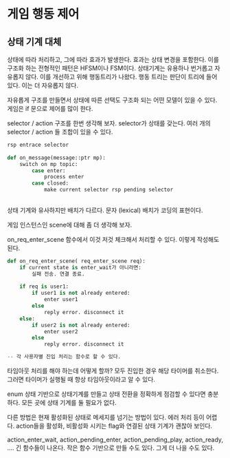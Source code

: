# 게임 행동 제어 



## 상태 기계 대체

상태에 따라 처리하고, 그에 따라 효과가 발생한다. 효과는 상태 변경을 포함한다. 이를 구조화 하는 전형적인 패턴은 HFSM이나 FSM이다. 상태기계는 유용하나 번거롭고 자유롭지 않다. 이를 개선하고 위해 행동트리가 나왔다. 행동 트리는 판단이 트리에 들어 있다. 이는 더 자유롭지 않다. 

자유롭게 구조를 만들면서 상태에 따른 선택도 구조화 되는 어떤 모델이 있을 수 있다. 게임은 if 문으로 제어를 많이 한다. 

selector / action 구조를 한번 생각해 보자.  selector가 상태를 갖는다. 여러 개의 selector / action 들 조합이 있을 수 있다. 

```python
rsp entrace selector 
  
def on_message(message::ptr mp): 
	switch on mp topic:
		case enter: 
			process enter
      	case closed: 
            make current selector rsp pending selector 
       
```

상태 기계와 유사하지만 배치가 다르다. 문자 (lexical) 배치가 코딩의 표현이다. 



게임 인스턴스인 scene에 대해 좀 더 생각해 보자. 

on_req_enter_scene 함수에서 이것 저것 체크해서 처리할 수 있다. 이렇게 작성해도 된다. 

```python
def on_req_enter_scene( req_enter_scene req): 
    if current state is enter_wait가 아니라면: 
        실패 전송. 연결 종료. 
        
    if req is user1: 
        if user1 is not already entered: 
            enter user1
       	else 
        	reply error. disconnect it
	else: 
        if user2 is not already entered: 
            enter user2
      	else 
        	reply error. disconnect it

-- 각 사용자별 진입 처리는 함수로 할 수 있다. 

```

타임아웃 처리를 해야 하는데 어떻게 할까? 모두 진입한 경우 해당 타이머를 취소한다. 그러면 타이머가 실행될 때 항상 타임아웃이라고 알 수 있다. 

enum 상태 기반으로 상태기계를 만들고 상태 전환을 정확하게 점검할 수 있다면 충분하다. 모든 곳에 상태 기계를 둘 필요가 없다. 

다른 방법은 현재 활성화된 상태로 메세지를 넘기는 방법이 있다. 에러 처리 등이 어렵다. action들을 활성화, 비활성화 시키는 flag와 연결된 상태 기계가 괜찮아 보인다. 

action_enter_wait, action_pending_enter, action_pending_play, action_ready, .... 긴 함수들이 나온다. 작은 함수 기반으로 만들 수도 있다. 그게 더 나을 수도 있다. 































